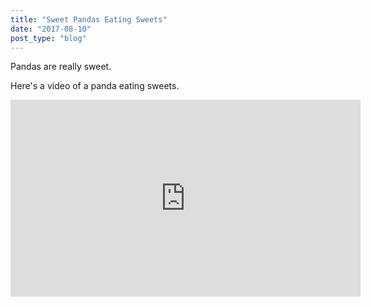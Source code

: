 ```yaml
---
title: "Sweet Pandas Eating Sweets"
date: "2017-08-10"
post_type: "blog"
---
```


Pandas are really sweet.

Here's a video of a panda eating sweets.

<iframe width="560" height="315" src="https://www.youtube.com/embed/4n0xNbfJLR8" frameborder="0" allowfullscreen></iframe>
